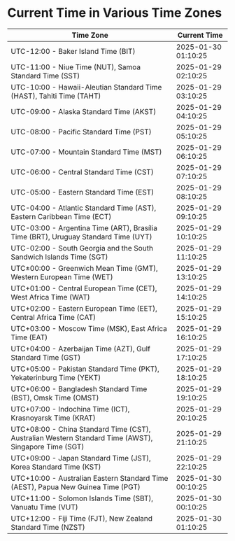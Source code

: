 # Current Time in Various Time Zones

| Time Zone | Current Time |
|-----------|--------------|
| UTC-12:00 - Baker Island Time (BIT) | 2025-01-30 01:10:25 |
| UTC-11:00 - Niue Time (NUT), Samoa Standard Time (SST) | 2025-01-29 02:10:25 |
| UTC-10:00 - Hawaii-Aleutian Standard Time (HAST), Tahiti Time (TAHT) | 2025-01-29 03:10:25 |
| UTC-09:00 - Alaska Standard Time (AKST) | 2025-01-29 04:10:25 |
| UTC-08:00 - Pacific Standard Time (PST) | 2025-01-29 05:10:25 |
| UTC-07:00 - Mountain Standard Time (MST) | 2025-01-29 06:10:25 |
| UTC-06:00 - Central Standard Time (CST) | 2025-01-29 07:10:25 |
| UTC-05:00 - Eastern Standard Time (EST) | 2025-01-29 08:10:25 |
| UTC-04:00 - Atlantic Standard Time (AST), Eastern Caribbean Time (ECT) | 2025-01-29 09:10:25 |
| UTC-03:00 - Argentina Time (ART), Brasília Time (BRT), Uruguay Standard Time (UYT) | 2025-01-29 10:10:25 |
| UTC-02:00 - South Georgia and the South Sandwich Islands Time (SGT) | 2025-01-29 11:10:25 |
| UTC±00:00 - Greenwich Mean Time (GMT), Western European Time (WET) | 2025-01-29 13:10:25 |
| UTC+01:00 - Central European Time (CET), West Africa Time (WAT) | 2025-01-29 14:10:25 |
| UTC+02:00 - Eastern European Time (EET), Central Africa Time (CAT) | 2025-01-29 15:10:25 |
| UTC+03:00 - Moscow Time (MSK), East Africa Time (EAT) | 2025-01-29 16:10:25 |
| UTC+04:00 - Azerbaijan Time (AZT), Gulf Standard Time (GST) | 2025-01-29 17:10:25 |
| UTC+05:00 - Pakistan Standard Time (PKT), Yekaterinburg Time (YEKT) | 2025-01-29 18:10:25 |
| UTC+06:00 - Bangladesh Standard Time (BST), Omsk Time (OMST) | 2025-01-29 19:10:25 |
| UTC+07:00 - Indochina Time (ICT), Krasnoyarsk Time (KRAT) | 2025-01-29 20:10:25 |
| UTC+08:00 - China Standard Time (CST), Australian Western Standard Time (AWST), Singapore Time (SGT) | 2025-01-29 21:10:25 |
| UTC+09:00 - Japan Standard Time (JST), Korea Standard Time (KST) | 2025-01-29 22:10:25 |
| UTC+10:00 - Australian Eastern Standard Time (AEST), Papua New Guinea Time (PGT) | 2025-01-30 00:10:25 |
| UTC+11:00 - Solomon Islands Time (SBT), Vanuatu Time (VUT) | 2025-01-30 00:10:25 |
| UTC+12:00 - Fiji Time (FJT), New Zealand Standard Time (NZST) | 2025-01-30 01:10:25 |
